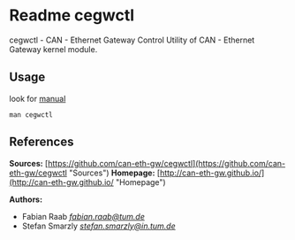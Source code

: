 Readme cegwctl
==============

cegwctl - CAN - Ethernet Gateway Control Utility of CAN - Ethernet Gateway kernel module.

Usage
-----

look for [manual](https://github.com/can-eth-gw/cegwctl/blob/master/man/cegwctl.8.md)

	man cegwctl

References
----------

__Sources:__
  [https://github.com/can-eth-gw/cegwctl](https://github.com/can-eth-gw/cegwctl "Sources")
__Homepage:__
  [http://can-eth-gw.github.io/](http://can-eth-gw.github.io/ "Homepage")

__Authors:__

   + Fabian Raab _<fabian.raab@tum.de>_
   + Stefan Smarzly _<stefan.smarzly@in.tum.de>_
